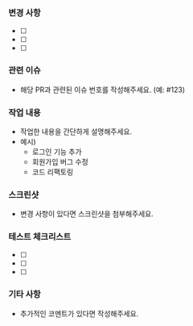 ### 변경 사항
- [ ] 
- [ ] 
- [ ]


### 관련 이슈
- 해당 PR과 관련된 이슈 번호를 작성해주세요. (예: #123)

### 작업 내용
- 작업한 내용을 간단하게 설명해주세요.
- 예시)
    - 로그인 기능 추가
    - 회원가입 버그 수정
    - 코드 리팩토링

### 스크린샷
- 변경 사항이 있다면 스크린샷을 첨부해주세요.

### 테스트 체크리스트
- [ ] 
- [ ] 
- [ ]

### 기타 사항
- 추가적인 코멘트가 있다면 작성해주세요.